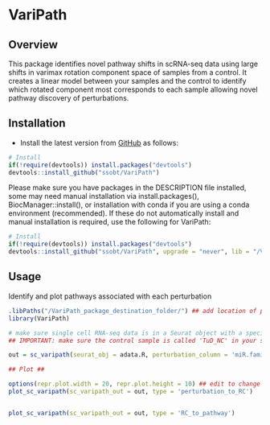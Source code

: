 # VariPath

## Overview

This package identifies novel pathway shifts in scRNA-seq data using large shifts in 
varimax rotation component space of samples from a control. It creates a linear model
between your samples and the control to identify which rotated component most corresponds
to each sample allowing novel pathway discovery of perturbations.

## Installation

- Install the latest version from
  [GitHub](https://github.com/ssobt/VariPath) as follows:

``` r
# Install
if(!require(devtools)) install.packages("devtools")
devtools::install_github("ssobt/VariPath")
```

Please make sure you have packages in the DESCRIPTION file installed, 
some may need manual installation via install.packages(), BiocManager::install(), 
or installation with conda if you are using a conda environment (recommended). 
If these do not automatically install and manual installation is required, use the following for VariPath: 

``` r
# Install
if(!require(devtools)) install.packages("devtools")
devtools::install_github("ssobt/VariPath", upgrade = "never", lib = "/VariPath_package_destination_folder/")
```

## Usage

Identify and plot pathways associated with each perturbation

``` r
.libPaths("/VariPath_package_destination_folder/") ## add location of package to searchable library paths
library(VariPath)

# make sure single cell RNA-seq data is in a Seurat object with a specified metadata column with sample identity
## IMPORTANT: make sure the control sample is called 'TuD_NC' in your specified metadata column ##

out = sc_varipath(seurat_obj = adata.R, perturbation_column = 'miR.family')

## Plot ##

options(repr.plot.width = 20, repr.plot.height = 10) ## edit to change plot dimensions
plot_sc_varipath(sc_varipath_out = out, type = 'perturbation_to_RC')


plot_sc_varipath(sc_varipath_out = out, type = 'RC_to_pathway')

```
